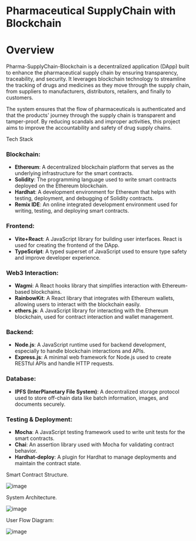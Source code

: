 # Pharmaceutical SupplyChain with Blockchain 

# Overview
Pharma-SupplyChain-Blockchain is a decentralized application (DApp) built to enhance the pharmaceutical supply chain by ensuring transparency, traceability, and security. It leverages blockchain technology to streamline the tracking of drugs and medicines as they move through the supply chain, from suppliers to manufacturers, distributors, retailers, and finally to customers.

The system ensures that the flow of pharmaceuticals is authenticated and that the products' journey through the supply chain is transparent and tamper-proof. By reducing scandals and improper activities, this project aims to improve the accountability and safety of drug supply chains.

Tech Stack

### Blockchain:
- **Ethereum**: A decentralized blockchain platform that serves as the underlying infrastructure for the smart contracts.
- **Solidity**: The programming language used to write smart contracts deployed on the Ethereum blockchain.
- **Hardhat**: A development environment for Ethereum that helps with testing, deployment, and debugging of Solidity contracts.
- **Remix IDE**: An online integrated development environment used for writing, testing, and deploying smart contracts. 

### Frontend:
- **Vite+React**: A JavaScript library for building user interfaces. React is used for creating the frontend of the DApp.
- **TypeScript**: A typed superset of JavaScript used to ensure type safety and improve developer experience.

### Web3 Interaction:
- **Wagmi**: A React hooks library that simplifies interaction with Ethereum-based blockchains.
- **RainbowKit**: A React library that integrates with Ethereum wallets, allowing users to interact with the blockchain easily.
- **ethers.js**: A JavaScript library for interacting with the Ethereum blockchain, used for contract interaction and wallet management.

### Backend:
- **Node.js**: A JavaScript runtime used for backend development, especially to handle blockchain interactions and APIs.
- **Express.js**: A minimal web framework for Node.js used to create RESTful APIs and handle HTTP requests.

### Database:
- **IPFS (InterPlanetary File System)**: A decentralized storage protocol used to store off-chain data like batch information, images, and documents securely.

### Testing & Deployment:
- **Mocha**: A JavaScript testing framework used to write unit tests for the smart contracts.
- **Chai**: An assertion library used with Mocha for validating contract behavior.
- **Hardhat-deploy**: A plugin for Hardhat to manage deployments and maintain the contract state.

Smart Contract Structure.

![image](https://github.com/user-attachments/assets/3f03cbf3-c5b2-4bff-a068-14cea6628239)

System Architecture.

![image](https://github.com/user-attachments/assets/8359811b-d993-4f3d-8787-483354dc35ef)

User Flow Diagram:

![image](https://github.com/user-attachments/assets/1bace07a-576b-4855-8179-90164a9c7504)


